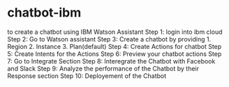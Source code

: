 # chatbot-ibm
to create a chatbot using IBM Watson Assistant
Step 1: login into ibm cloud
Step 2: Go to Watson assistant
Step 3: Create a chatbot by providing 
        1.	Region 
        2.	Instance
        3.	Plan(default)
Step 4: Create Actions for chatbot
Step 5: Create Intents for the Actions
Step 6: Preview your chatbot actions
Step 7: Go to Integrate Section
Step 8: Interegrate the Chatbot with Facebook and Slack
Step 9: Analyze the performance of the Chatbot by their Response section
Step 10: Deployement of the Chatbot
